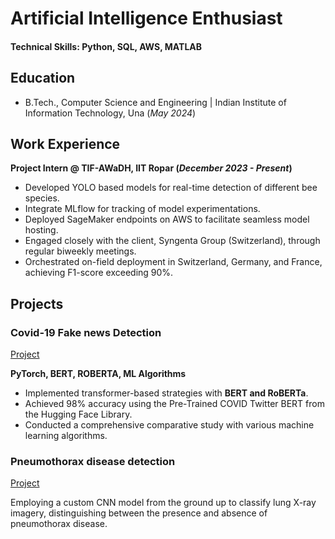 # Artificial Intelligence Enthusiast

#### Technical Skills: Python, SQL, AWS, MATLAB

## Education
- B.Tech., Computer Science and Engineering | Indian Institute of Information Technology, Una (_May 2024_)								       		

## Work Experience
**Project Intern @ TIF-AWaDH, IIT Ropar (_December 2023 - Present_)**
- Developed YOLO based models for real-time detection of different bee species.
- Integrate MLflow for tracking of model experimentations.
- Deployed SageMaker endpoints on AWS to facilitate seamless model hosting.
- Engaged closely with the client, Syngenta Group (Switzerland), through regular biweekly meetings.
- Orchestrated on-field deployment in Switzerland, Germany, and France, achieving F1-score exceeding 90%.


## Projects
### Covid-19 Fake news Detection
[Project](https://github.com/sahil161102/Covid-19-FakeNews-Classification/blob/main/CT_BERT.ipynb)

**PyTorch, BERT, ROBERTA, ML Algorithms**
- Implemented transformer-based strategies with **BERT and RoBERTa**.
- Achieved 98% accuracy using the Pre-Trained COVID Twitter BERT from the Hugging Face Library.
- Conducted a comprehensive comparative study with various machine learning algorithms.

### Pneumothorax disease detection
[Project](https://colab.research.google.com/drive/1tkm9hI4LMtBMaxe46sX3Z0K6fbzeam75)

Employing a custom CNN model from the ground up to classify lung X-ray imagery, distinguishing between the
presence and absence of pneumothorax disease.


